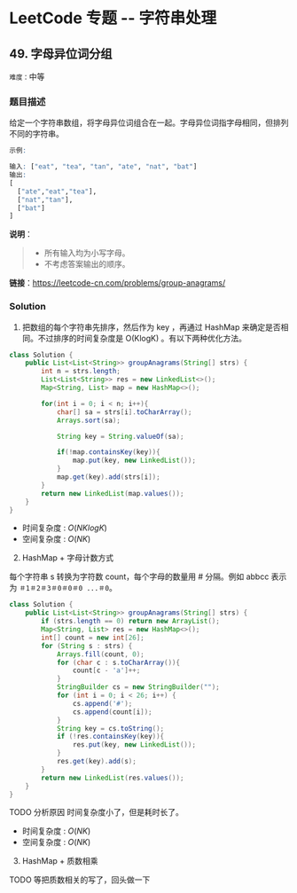 # LeetCode 专题 -- 字符串处理

## 49. 字母异位词分组

`难度：`中等

### 题目描述

给定一个字符串数组，将字母异位词组合在一起。字母异位词指字母相同，但排列不同的字符串。

```r
示例:

输入: ["eat", "tea", "tan", "ate", "nat", "bat"]
输出:
[
  ["ate","eat","tea"],
  ["nat","tan"],
  ["bat"]
]
```

**说明**：

> - 所有输入均为小写字母。
> - 不考虑答案输出的顺序。


**链接**：https://leetcode-cn.com/problems/group-anagrams/

### Solution

1. 把数组的每个字符串先排序，然后作为 key ，再通过 HashMap 来确定是否相同。不过排序的时间复杂度是 O(KlogK) 。有以下两种优化方法。
```java
class Solution {
    public List<List<String>> groupAnagrams(String[] strs) {
        int n = strs.length;
        List<List<String>> res = new LinkedList<>();
        Map<String, List> map = new HashMap<>();

        for(int i = 0; i < n; i++){
            char[] sa = strs[i].toCharArray();
            Arrays.sort(sa);

            String key = String.valueOf(sa);

            if(!map.containsKey(key)){
                map.put(key, new LinkedList());
            }
            map.get(key).add(strs[i]);      
        }
        return new LinkedList(map.values());
    }
}
```
- 时间复杂度 : $O(NKlogK)$
- 空间复杂度 : $O(NK)$

2. HashMap + 字母计数方式

每个字符串 s 转换为字符数 count，每个字母的数量用 # 分隔。例如 abbcc 表示为 `＃1＃2＃3＃0＃0＃0 ...＃0`。

```java
class Solution {
    public List<List<String>> groupAnagrams(String[] strs) {
        if (strs.length == 0) return new ArrayList();
        Map<String, List> res = new HashMap<>();
        int[] count = new int[26];
        for (String s : strs) {
            Arrays.fill(count, 0);
            for (char c : s.toCharArray()){
                count[c - 'a']++;
            }
            StringBuilder cs = new StringBuilder("");
            for (int i = 0; i < 26; i++) {
                cs.append('#');
                cs.append(count[i]);
            }
            String key = cs.toString();
            if (!res.containsKey(key)){
                res.put(key, new LinkedList());
            }
            res.get(key).add(s);
        }
        return new LinkedList(res.values());
    }
}
```
TODO 分析原因
时间复杂度小了，但是耗时长了。
- 时间复杂度 : $O(NK)$
- 空间复杂度 : $O(NK)$

3. HashMap + 质数相乘

TODO 等把质数相关的写了，回头做一下
